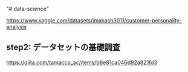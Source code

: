 "# data-science" 


https://www.kaggle.com/datasets/imakash3011/customer-personality-analysis

## step2: データセットの基礎調査
https://qiita.com/tamacco_ac/items/b8e81ca046d92a821fd3



